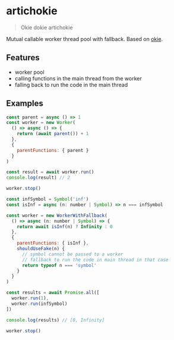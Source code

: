 # artichokie

> Okie dokie artichokie

Mutual callable worker thread pool with fallback. Based on [okie](https://github.com/yyx990803/okie).

## Features

- worker pool
- calling functions in the main thread from the worker
- falling back to run the code in the main thread

## Examples
```js
const parent = async () => 1
const worker = new Worker(
  () => async () => {
    return (await parent()) + 1
  },
  {
    parentFunctions: { parent }
  }
)

const result = await worker.run()
console.log(result) // 2

worker.stop()
```

```js
const infSymbol = Symbol('inf')
const isInf = async (n: number | Symbol) => n === infSymbol

const worker = new WorkerWithFallback(
  () => async (n: number | Symbol) => {
    return await isInf(n) ? Infinity : 0
  },
  {
    parentFunctions: { isInf },
    shouldUseFake(n) {
      // symbol cannot be passed to a worker
      // fallback to run the code in main thread in that case
      return typeof n === 'symbol'
    }
  }
)

const results = await Promise.all([
  worker.run(1),
  worker.run(infSymbol)
])

console.log(results) // [0, Infinity]

worker.stop()
```
